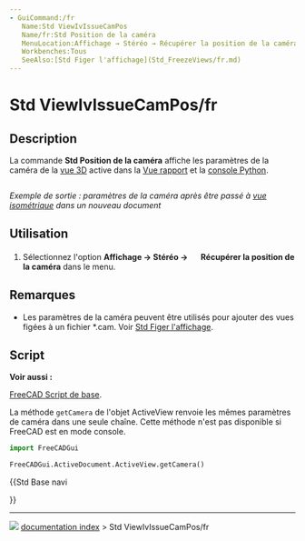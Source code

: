 ```yaml
---
- GuiCommand:/fr
   Name:Std ViewIvIssueCamPos
   Name/fr:Std Position de la caméra
   MenuLocation:Affichage → Stéréo → Récupérer la position de la caméra
   Workbenches:Tous
   SeeAlso:[Std Figer l'affichage](Std_FreezeViews/fr.md)
---
```


# Std ViewIvIssueCamPos/fr



## Description

La commande **Std Position de la caméra** affiche les paramètres de la caméra de la [vue 3D](3D_view/fr.md) active dans la [Vue rapport](Report_view/fr.md) et la [console Python](Python_console/fr.md).


```python   OrthographicCamera {   viewportMapping ADJUST_CAMERA   position 57.73505 -57.73502 57.735027   orientation 0.74290609 0.30772209 0.59447283  1.2171158   nearDistance 81.588844   farDistance 109.60551   aspectRatio 1   focalDistance 100   height 100  } 
```



*Exemple de sortie : paramètres de la caméra après être passé à [vue isométrique](Std_ViewIsometric/fr.md) dans un nouveau document*



## Utilisation

1.  Sélectionnez l\'option **Affichage → Stéréo → <img src="images/Std_ViewIvIssueCamPos.svg" width=16px> Récupérer la position de la caméra** dans le menu.



## Remarques

-   Les paramètres de la caméra peuvent être utilisés pour ajouter des vues figées à un fichier \*.cam. Voir [Std Figer l\'affichage](Std_FreezeViews/fr.md).



## Script


**Voir aussi :**

[FreeCAD Script de base](FreeCAD_Scripting_Basics/fr.md).

La méthode `getCamera` de l\'objet ActiveView renvoie les mêmes paramètres de caméra dans une seule chaîne. Cette méthode n\'est pas disponible si FreeCAD est en mode console.


```python
import FreeCADGui

FreeCADGui.ActiveDocument.ActiveView.getCamera()
```





{{Std Base navi

}}



---
![](images/Right_arrow.png) [documentation index](../README.md) > Std ViewIvIssueCamPos/fr
